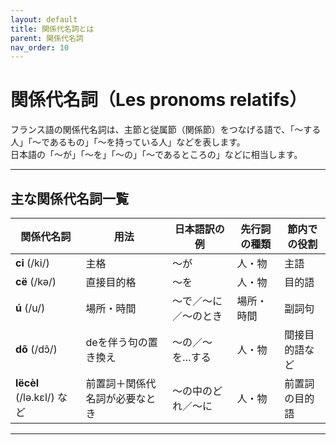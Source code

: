 ```yaml
---
layout: default
title: 関係代名詞とは
parent: 関係代名詞
nav_order: 10
---
```


# 関係代名詞（Les pronoms relatifs）

フランス語の関係代名詞は、主節と従属節（関係節）をつなげる語で、「〜する人」「〜であるもの」「〜を持っている人」などを表します。  
日本語の「〜が」「〜を」「〜の」「〜であるところの」などに相当します。

---

## 主な関係代名詞一覧

| 関係代名詞                | 用法                           | 日本語訳の例         | 先行詞の種類     | 節内での役割   |
|---------------------------|--------------------------------|----------------------|------------------|----------------|
| **ci** (/ki/)             | 主格                           | 〜が                 | 人・物           | 主語           |
| **cë** (/kə/)             | 直接目的格                     | 〜を                 | 人・物           | 目的語         |
| **ú** (/u/)               | 場所・時間                     | 〜で／〜に／〜のとき | 場所・時間       | 副詞句         |
| **dõ** (/dɔ̃/)            | deを伴う句の置き換え           | 〜の／〜を…する     | 人・物           | 間接目的語など |
| **lëcèl** (/lə.kɛl/) など | 前置詞＋関係代名詞が必要なとき | 〜の中のどれ／〜に   | 人・物           | 前置詞の目的語 |

---

